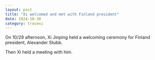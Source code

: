 ```yaml
---
layout: post
title: "Xi welcomed and met with Finland president"
date: 2024-10-30
category: tracexi
---
```


On 10/29 afternoon, Xi Jinping held a welcoming ceremony for Finland president, Alexander Stubb.

Then Xi held a meeting with him.
